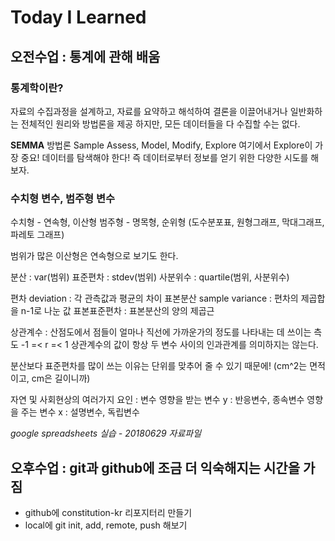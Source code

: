 # Today I Learned 

## 오전수업 : 통계에 관해 배움

### 통계학이란?
자료의 수집과정을 설계하고, 자료를 요약하고 해석하여 결론을 이끌어내거나 일반화하는 전체적인 원리와 방법론을 제공
하지만, 모든 데이터들을 다 수집할 수는 없다.

**SEMMA** 방법론
Sample Assess, Model, Modify, Explore
여기에서 Explore이 가장 중요!
데이터를 탐색해야 한다! 즉 데이터로부터 정보를 얻기 위한 다양한 시도를 해보자.

### 수치형 변수, 범주형 변수 
수치형 - 연속형, 이산형
범주형 - 명목형, 순위형 (도수분포표, 원형그래프, 막대그래프, 파레토 그래프)

범위가 많은 이산형은 연속형으로 보기도 한다.

분산 : var(범위)
표준편차 : stdev(범위)
사분위수 : quartile(범위, 사분위수)

편차 deviation : 각 관측값과 평균의 차이 
표본분산 sample variance : 편차의 제곱합을 n-1로 나눈 값
표본표준편차 : 표본분산의 양의 제곱근

상관계수 : 산점도에서 점들이 얼마나 직선에 가까운가의 정도를 나타내는 데 쓰이는 측도
-1 =< r =< 1
상관계수의 값이 항상 두 변수 사이의 인과관계를 의미하지는 않는다.

분산보다 표준편차를 많이 쓰는 이유는 단위를 맞추어 줄 수 있기 때문에! (cm^2는 면적이고, cm은 길이니까)

자연 및 사회현상의 여러가지 요인 : 변수
영향을 받는 변수 y : 반응변수, 종속변수
영향을 주는 변수 x : 설명변수, 독립변수


_google spreadsheets 실습 - 20180629 자료파일_

## 오후수업 : git과 github에 조금 더 익숙해지는 시간을 가짐

- github에 constitution-kr 리포지터리 만들기
- local에 git init, add, remote, push 해보기









